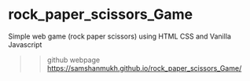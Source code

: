 # rock_paper_scissors_Game
Simple web game (rock paper scissors) using HTML CSS and Vanilla Javascript

>> github webpage
https://samshanmukh.github.io/rock_paper_scissors_Game/
